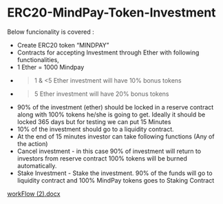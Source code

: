 # ERC20-MindPay-Token-Investment

Below funcionality is covered :
-	Create ERC20 token “MINDPAY”
-	Contracts for accepting Investment through Ether with following  functionalities,
-	1 Ether = 1000 Mindpay
-	>1 & <5 Ether investment will have 10% bonus tokens
-	>5 Ether investment will have 20% bonus tokens 
-	90% of the investment (ether) should be locked in a reserve contract along with 100% tokens he/she is going to get. Ideally it should be locked 365 days but for testing we can put 15 Minutes
-	10% of the investment should go to a liquidity contract.
-	At the end of 15 minutes investor can take following functions (Any of the action)
-	Cancel investment - in this case 90% of investment will return to investors from reserve contract 100% tokens will be burned automatically.
-	Stake Investment - Stake the investment. 90% of the funds will go to liquidity contract and 100% MindPay tokens goes to Staking Contract 

[workFlow (2).docx](https://github.com/DikshyaH/ERC20-MindPay-Token-Investment/files/8605939/workFlow.2.docx)
